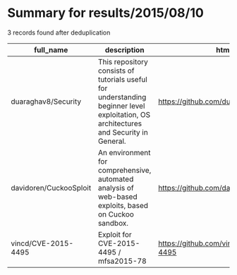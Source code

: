 
# Summary for results/2015/08/10
    
3 records found after deduplication

| full_name | description | html_url | matched_list | matched_count | pushed_at | size | stargazers_count | language | forks_count |
|------------------------|---------------------------------------------------------------------------------------------------------------------------------------|-------------------------------------------|-----------------------|-----------------|---------------------------|--------|--------------------|------------|---------------|
| duaraghav8/Security | This repository consists of tutorials useful for understanding beginner level exploitation, OS architectures and Security in General. | https://github.com/duaraghav8/Security | ['exploit'] | 1 | 2015-08-10 08:04:16+00:00 | 172 | 3 | C | 0 |
| davidoren/CuckooSploit | An environment for comprehensive, automated analysis of web-based exploits, based on Cuckoo sandbox. | https://github.com/davidoren/CuckooSploit | ['exploit', 'sploit'] | 2 | 2015-08-10 00:31:23+00:00 | 2360 | 125 | Python | 35 |
| vincd/CVE-2015-4495 | Exploit for CVE-2015-4495 / mfsa2015-78 | https://github.com/vincd/CVE-2015-4495 | ['cve-2', 'exploit'] | 2 | 2015-08-10 22:48:09+00:00 | 132 | 2 | JavaScript | 0 |
